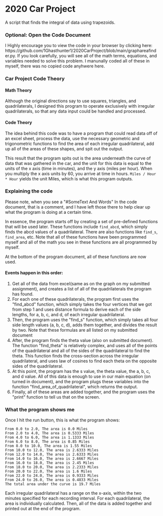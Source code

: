 # 2020 Car Project
A script that finds the integral of data using trapezoids.

<h3> Optional: Open the Code Document </h3>
I Highly encourage you to view the code in your browser by clicking here: https://github.com/1Ghasthunter1/2020CarProject/blob/main/graphareafinder.py.
If you look carefully, you will see all of the math terms, equations, and variables needed to solve this problem. I manunally coded all of these in myself, there was no copied code anyhwere here. 

<h3> Car Project Code Theory </h3>
<h4> Math Theory </h4>
Although the original directions say to use squares, triangles, and quadrilaterals, I designed this program to operate exclusively with irregular quadrilaterals, so that any data input could be handled and processed. 
<h4> Code Theory </h4>
The idea behind this code was to have a program that could read data off of an excel sheet, process the data, use the necessary geometric and trigonometric functions to find the area of each irregular quadrilateral, add up all of the areas of these shapes, and spit out the output.

This result that the program spits out is the area underneath the curve of data that was gathered in the car, and the unit for this data is equal to the units of the x axis (time in minutes), and the y axis (miles per hour). When you multiply the x axis units by 60, you arrive at time in hours. 
`Miles / Hour * Hour` yields the unit Miles, which is what this program outputs.

<H3> Explaining the code </H3>
Please note, when you see a "#SomeText And Words" In the code document, that is a comment, and I have left those there to help clear up what the program is doing at a certain time.

In essence, the program starts off by creating a set of pre-defined functions that will be used later. These functions include `find_abcd`, which simply finds the abcd values of a quadrilateral. There are also functions like `find_s`, `find_area`, etc. Note that all of these functions have been programmed myself and all of the math you see in these functions are all programmed by myself.

At the bottom of the program document, all of these functions are now used. 
<h4> Events happen in this order: </h4>
<ol>
<li>Get all of the data from excel(same as on the graph on my submitted assignment), and creates a list of all of the quadrilaterals the program has found.</li>
<li>For each one of these quadrilaterals, the program first uses the "find_abcd" function, which simply takes the four vertices that we got from step 1 and uses distance formula to derive each of the side lengths, for a, b, c, and d, of each irregular quadrilateral.</li>
<li>Then, the program uses the "find_s" function, which simply takes all four side length values (a, b, c, d), adds them together, and divides the result by two. Note that these formulas are all listed on my submitted document</li>
<li>After, the program finds the theta value (also on submitted document). The function "find_theta" is relatively complex, and uses all of the points of the quadrilateral and all of the sides of the quadrilateral to find the theta. This function finds the cross-section across the irregular quadrilateral, and uses law of cosines to find each theta on the opposite sides of the quadrilateral.</li>
<li>At this point, the program has the s value, the theta value, the a, b, c, and d value. All of this data is enough to use in our main equation (on turned in document), and the program plugs these variables into the function "find_area_of_quadrilateral", which returns the output. </li>
<li> Finally, all of these areas are added together, and the program uses the "print" function to tell us that on the screen.</li>
</ol>
<H3> What the program shows me </H3>
<p>Once I hit the run button, this is what the program shows:</p>

    From 0.0 to 2.0, The area is 0.0 Miles
    From 2.0 to 4.0, The area is 0.5333 Miles  
    From 4.0 to 6.0, The area is 1.1333 Miles  
    From 6.0 to 8.0, The area is 0.85 Miles    
    From 8.0 to 10.0, The area is 1.55 Miles   
    From 10.0 to 12.0, The area is 2.6333 Miles
    From 12.0 to 14.0, The area is 2.6333 Miles
    From 14.0 to 16.0, The area is 2.6667 Miles
    From 16.0 to 18.0, The area is 2.45 Miles  
    From 18.0 to 20.0, The area is 2.2333 Miles
    From 20.0 to 22.0, The area is 1.6 Miles   
    From 22.0 to 24.0, The area is 0.9333 Miles
    From 24.0 to 26.0, The area is 0.4833 Miles
    The total area under the curve is 19.7 Miles

Each irregular quadrilateral has a range on the x-axis, within the two minutes specified for each recording interval. For each quadrilateral, the area is individually calculated. Then, all of the data is added together and printed out at the end of the program.
